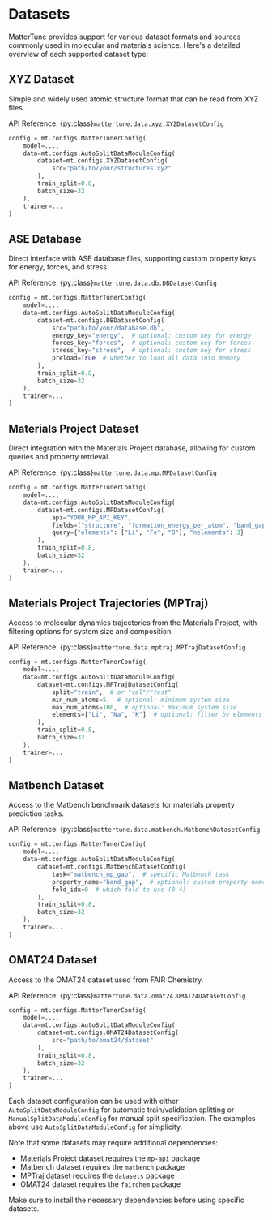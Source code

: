 # Datasets

MatterTune provides support for various dataset formats and sources commonly used in molecular and materials science. Here's a detailed overview of each supported dataset type:

## XYZ Dataset
Simple and widely used atomic structure format that can be read from XYZ files.

API Reference: {py:class}`mattertune.data.xyz.XYZDatasetConfig`

```python
config = mt.configs.MatterTunerConfig(
    model=...,
    data=mt.configs.AutoSplitDataModuleConfig(
        dataset=mt.configs.XYZDatasetConfig(
            src="path/to/your/structures.xyz"
        ),
        train_split=0.8,
        batch_size=32
    ),
    trainer=...
)
```

## ASE Database
Direct interface with ASE database files, supporting custom property keys for energy, forces, and stress.

API Reference: {py:class}`mattertune.data.db.DBDatasetConfig`

```python
config = mt.configs.MatterTunerConfig(
    model=...,
    data=mt.configs.AutoSplitDataModuleConfig(
        dataset=mt.configs.DBDatasetConfig(
            src="path/to/your/database.db",
            energy_key="energy",  # optional: custom key for energy
            forces_key="forces",  # optional: custom key for forces
            stress_key="stress",  # optional: custom key for stress
            preload=True  # whether to load all data into memory
        ),
        train_split=0.8,
        batch_size=32
    ),
    trainer=...
)
```

## Materials Project Dataset
Direct integration with the Materials Project database, allowing for custom queries and property retrieval.

API Reference: {py:class}`mattertune.data.mp.MPDatasetConfig`

```python
config = mt.configs.MatterTunerConfig(
    model=...,
    data=mt.configs.AutoSplitDataModuleConfig(
        dataset=mt.configs.MPDatasetConfig(
            api="YOUR_MP_API_KEY",
            fields=["structure", "formation_energy_per_atom", "band_gap"],
            query={"elements": ["Li", "Fe", "O"], "nelements": 3}
        ),
        train_split=0.8,
        batch_size=32
    ),
    trainer=...
)
```

## Materials Project Trajectories (MPTraj)
Access to molecular dynamics trajectories from the Materials Project, with filtering options for system size and composition.

API Reference: {py:class}`mattertune.data.mptraj.MPTrajDatasetConfig`

```python
config = mt.configs.MatterTunerConfig(
    model=...,
    data=mt.configs.AutoSplitDataModuleConfig(
        dataset=mt.configs.MPTrajDatasetConfig(
            split="train",  # or "val"/"test"
            min_num_atoms=5,  # optional: minimum system size
            max_num_atoms=100,  # optional: maximum system size
            elements=["Li", "Na", "K"]  # optional: filter by elements
        ),
        train_split=0.8,
        batch_size=32
    ),
    trainer=...
)
```

## Matbench Dataset
Access to the Matbench benchmark datasets for materials property prediction tasks.

API Reference: {py:class}`mattertune.data.matbench.MatbenchDatasetConfig`

```python
config = mt.configs.MatterTunerConfig(
    model=...,
    data=mt.configs.AutoSplitDataModuleConfig(
        dataset=mt.configs.MatbenchDatasetConfig(
            task="matbench_mp_gap",  # specific Matbench task
            property_name="band_gap",  # optional: custom property name
            fold_idx=0  # which fold to use (0-4)
        ),
        train_split=0.8,
        batch_size=32
    ),
    trainer=...
)
```

## OMAT24 Dataset
Access to the OMAT24 dataset used from FAIR Chemistry.

API Reference: {py:class}`mattertune.data.omat24.OMAT24DatasetConfig`

```python
config = mt.configs.MatterTunerConfig(
    model=...,
    data=mt.configs.AutoSplitDataModuleConfig(
        dataset=mt.configs.OMAT24DatasetConfig(
            src="path/to/omat24/dataset"
        ),
        train_split=0.8,
        batch_size=32
    ),
    trainer=...
)
```

Each dataset configuration can be used with either `AutoSplitDataModuleConfig` for automatic train/validation splitting or `ManualSplitDataModuleConfig` for manual split specification. The examples above use `AutoSplitDataModuleConfig` for simplicity.

Note that some datasets may require additional dependencies:
- Materials Project dataset requires the `mp-api` package
- Matbench dataset requires the `matbench` package
- MPTraj dataset requires the `datasets` package
- OMAT24 dataset requires the `fairchem` package

Make sure to install the necessary dependencies before using specific datasets.
